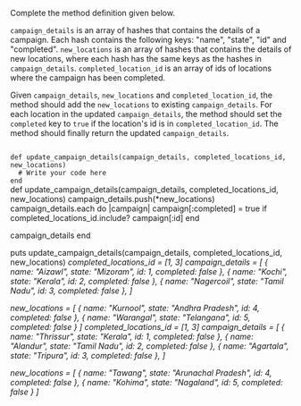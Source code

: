 Complete the method definition given below.

`campaign_details` is an array of hashes that contains the details of a campaign. Each hash contains the following keys: "name", "state", "id" and "completed". `new_locations` is an array of hashes that contains the details of new locations, where each hash has the same keys as the hashes in `campaign_details`. `completed_location_id` is an array of ids of locations where the campaign has been completed.

Given `campaign_details`, `new_locations` and `completed_location_id`, the method should add the `new_locations` to existing `campaign_details`. For each location in the updated `campaign_details`, the method should set the `completed` key to `true` if the location's id is in `completed_location_id`. The method should finally return the updated `campaign_details`.

<codeblock language="ruby" type="exercise" testMode="multipleInput">
<code>
def update_campaign_details(campaign_details, completed_locations_id, new_locations)
  # Write your code here
end
</code>

<solution>
def update_campaign_details(campaign_details, completed_locations_id, new_locations)
  campaign_details.push(*new_locations)
  campaign_details.each do |campaign|
    campaign[:completed] = true if completed_locations_id.include? campaign[:id]
  end

  campaign_details
end
</solution>

<testcases>
<caller>
puts update_campaign_details(campaign_details, completed_locations_id, new_locations)
</caller>
<testcase>
<i>
completed_locations_id = [1, 3]
campaign_details = [
  {
    name: "Aizawl",
    state: "Mizoram",
    id: 1,
    completed: false
  },
  {
    name: "Kochi",
    state: "Kerala",
    id: 2,
    completed: false
  },
  {
    name: "Nagercoil",
    state: "Tamil Nadu",
    id: 3,
    completed: false
  },
]

new_locations = [
  {
    name: "Kurnool",
    state: "Andhra Pradesh",
    id: 4,
    completed: false
  },
  {
    name: "Warangal",
    state: "Telangana",
    id: 5,
    completed: false
  }
]
</i>
</testcase>
<testcase>
<i>
completed_locations_id = [1, 3]
campaign_details = [
  {
    name: "Thrissur",
    state: "Kerala",
    id: 1,
    completed: false
  },
  {
    name: "Alandur",
    state: "Tamil Nadu",
    id: 2,
    completed: false
  },
  {
    name: "Agartala",
    state: "Tripura",
    id: 3,
    completed: false
  },
]

new_locations = [
  {
    name: "Tawang",
    state: "Arunachal Pradesh",
    id: 4,
    completed: false
  },
  {
    name: "Kohima",
    state: "Nagaland",
    id: 5,
    completed: false
  }
]
</i>
</testcase>
</testcases>
</codeblock>

